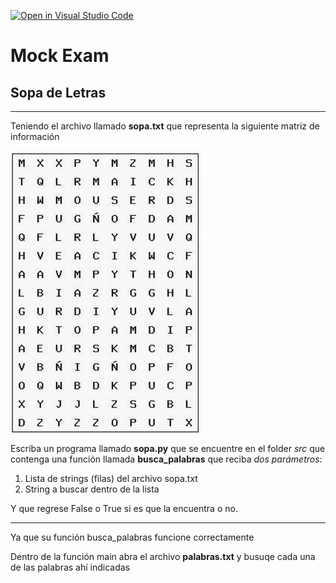 [![Open in Visual Studio Code](https://classroom.github.com/assets/open-in-vscode-f059dc9a6f8d3a56e377f745f24479a46679e63a5d9fe6f495e02850cd0d8118.svg)](https://classroom.github.com/online_ide?assignment_repo_id=5860984&assignment_repo_type=AssignmentRepo)
# Mock Exam

## Sopa de Letras

****

Teniendo el archivo llamado **sopa.txt** que representa la siguiente matriz de información

![sopa](sopa.png)

Escriba un programa llamado **sopa.py** que se encuentre en el folder *src* que contenga una función llamada **busca_palabras** que reciba *dos parámetros*:

1. Lista de strings (filas) del archivo sopa.txt  
2. String a buscar dentro de la lista

Y que regrese False o True si es que la encuentra o no.

------

Ya que  su función busca_palabras funcione correctamente

Dentro de la función  main abra el archivo **palabras.txt** y busuqe cada una de las palabras ahí indicadas

